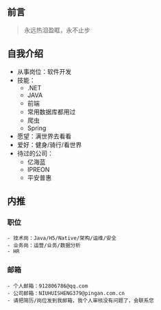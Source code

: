 ## 前言

> 永远热泪盈眶，永不止步

## 自我介绍

* 从事岗位：软件开发
* 技能：
    * .NET
    * JAVA
    * 前端
    * 常用数据库都用过
    * 爬虫
    * Spring
* 愿望：满世界去看看
* 爱好：健身/骑行/看世界
* 待过的公司：
    * 亿海蓝
    * IPREON
    * 平安普惠

## 内推

### 职位
    - 技术岗：Java/H5/Native/架构/运维/安全
    - 业务岗：运营/业务/数据分析
    - HR
### 邮箱
    - 个人邮箱：912806786@qq.com
    - 公司邮箱：NIUHUISHENG379@pingan.com.cn
    - 请把简历/岗位发到我邮箱，我个人审核没有问题了，会联系您
